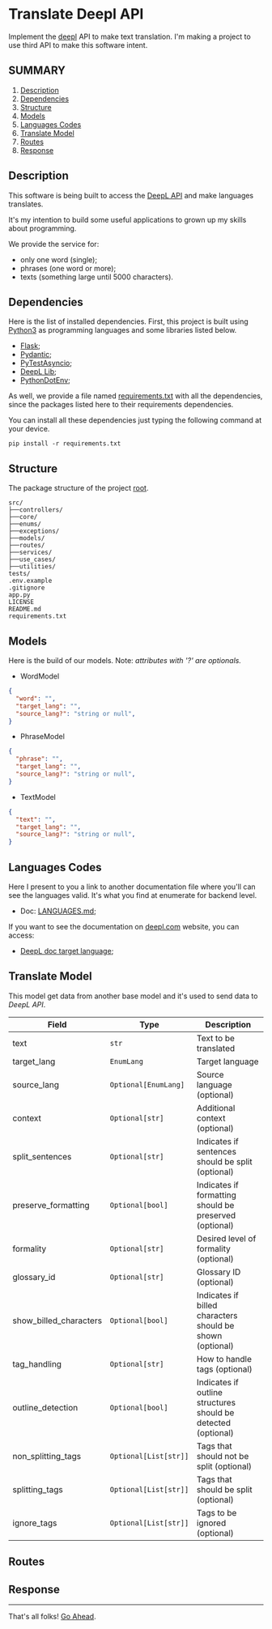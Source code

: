 # Translate Deepl API
Implement the [deepl](https://deepl.com) API to make text translation. I'm making a project to use third API to make this software intent.

## SUMMARY
1. [Description](#description)
2. [Dependencies](#dependencies)
3. [Structure](#structure)
4. [Models](#models)
5. [Languages Codes](#languages-codes)
6. [Translate Model](#translate-model)
7. [Routes](#routes)
8. [Response](#response)

## Description
This software is being built to access the [DeepL API](https://developers.deepl.com/docs/) and make languages translates.

It's my intention to build some useful applications to grown up my skills about programming.

We provide the service for:
* only one word (single);
* phrases (one word or more);
* texts (something large until 5000 characters).

## Dependencies
Here is the list of installed dependencies. First, this project is built using [Python3](https://docs.python.org/3) as programming languages and some libraries listed below.

* [Flask](https://flask.palletsprojects.com/en/3.0.x/);
* [Pydantic](https://docs.pydantic.dev/latest/);
* [PyTestAsyncio](https://docs.pytest.org/en/stable/);
* [DeepL Lib](https://github.com/DeepLcom/deepl-python);
* [PythonDotEnv](https://github.com/theskumar/python-dotenv);

As well, we provide a file named [requirements.txt](./requirements.txt) with all the dependencies, since the packages listed here to their requirements dependencies.

You can install all these dependencies just typing the following command at your device.

```commandline
pip install -r requirements.txt
```

## Structure
The package structure of the project [root](/).

```text
src/
├──controllers/
├──core/
├──enums/
├──exceptions/
├──models/
├──routes/
├──services/
├──use_cases/
├──utilities/
tests/
.env.example
.gitignore
app.py
LICENSE
README.md
requirements.txt
```

## Models
Here is the build of our models. Note: *attributes with '?' are optionals.*

* WordModel

```json
{
  "word": "",
  "target_lang": "",
  "source_lang?": "string or null",
}
```

* PhraseModel

```json
{
  "phrase": "",
  "target_lang": "",
  "source_lang?": "string or null",
}
```

* TextModel

```json
{
  "text": "",
  "target_lang": "",
  "source_lang?": "string or null",
}
```

## Languages Codes
Here I present to you a link to another documentation file where you'll can see the languages valid. It's what you find at enumerate for backend level.
* Doc: [LANGUAGES.md](./LANGUAGES.md);

If you want to see the documentation on [deepl.com](https://deepl.com) website, you can access:
* [DeepL doc target language](https://developers.deepl.com/docs/resources/supported-languages#target-languages);

## Translate Model
This model get data from another base model and it's used to send data to *DeepL API*.

| Field                  | Type                     | Description                                   |
|------------------------|--------------------------|-----------------------------------------------|
| text                   | `str`                    | Text to be translated                         |
| target_lang            | `EnumLang`              | Target language                               |
| source_lang            | `Optional[EnumLang]`    | Source language (optional)                    |
| context                | `Optional[str]`         | Additional context (optional)                 |
| split_sentences        | `Optional[str]`         | Indicates if sentences should be split (optional)|
| preserve_formatting     | `Optional[bool]`        | Indicates if formatting should be preserved (optional)|
| formality              | `Optional[str]`         | Desired level of formality (optional)        |
| glossary_id            | `Optional[str]`         | Glossary ID (optional)                        |
| show_billed_characters | `Optional[bool]`        | Indicates if billed characters should be shown (optional)|
| tag_handling           | `Optional[str]`         | How to handle tags (optional)                |
| outline_detection      | `Optional[bool]`        | Indicates if outline structures should be detected (optional)|
| non_splitting_tags     | `Optional[List[str]]`    | Tags that should not be split (optional)     |
| splitting_tags         | `Optional[List[str]]`    | Tags that should be split (optional)         |
| ignore_tags            | `Optional[List[str]]`    | Tags to be ignored (optional)                |

## Routes
## Response

---
That's all folks!
[Go Ahead](#translate-deepl-api).
